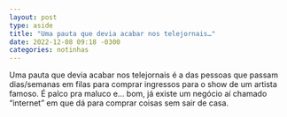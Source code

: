 ```yaml
---
layout: post
type: aside
title: "Uma pauta que devia acabar nos telejornais…"
date: 2022-12-08 09:18 -0300
categories: notinhas
---
```

Uma pauta que devia acabar nos telejornais é a das pessoas que passam dias/semanas em filas para comprar ingressos para o show de um artista famoso. É palco pra maluco e… bom, já existe um negócio aí chamado “internet” em que dá para comprar coisas sem sair de casa.